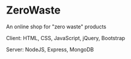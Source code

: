 # ZeroWaste
An online shop for "zero waste" products



Client: HTML, CSS, JavaScript, jQuery, Bootstrap

Server: NodeJS, Express, MongoDB
